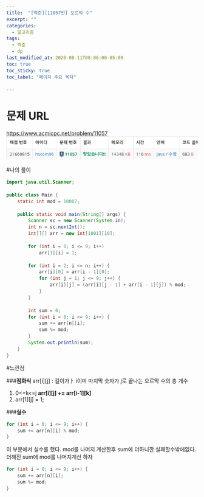 ```yaml
---
title:  "[백준][11057번] 오르막 수"
excerpt: ""
categories:
  - 알고리즘
tags:
  - 백준
  - dp
last_modified_at: 2020-08-11T08:06:00-05:00
toc: true
toc_sticky: true
toc_label: "페이지 주요 목차"

---
```

# 문제 URL
https://www.acmicpc.net/problem/11057
![boj11057](/images/2020/08/boj11057.png)

#나의 풀이
```java
import java.util.Scanner;

public class Main {
    static int mod = 10007;

    public static void main(String[] args) {
        Scanner sc = new Scanner(System.in);
        int n = sc.nextInt();
        int[][] arr = new int[1001][10];

        for (int i = 0; i <= 9; i++)
            arr[1][i] = 1;

        for (int i = 2; i <= n; i++) {
            arr[i][0] = arr[i - 1][0];
            for (int j = 1; j <= 9; j++) {
                arr[i][j] = (arr[i][j - 1] + arr[i - 1][j]) % mod;
            }
        }

        int sum = 0;
        for (int i = 0; i <= 9; i++) {
            sum += arr[n][i];
            sum %= mod;
        }
        System.out.println(sum);
    }
}
```

#느낀점

###__점화식__
arr[i][j] : 길이가ㅏ i이며 마지막 숫자가 j로 끝나는 오르막 수의 총 개수
1. 0<=k<=j
   __arr[i][j] += arr[i-1][k]__
2. arr[1][j] = 1;

###__실수__
```java
for (int i = 0; i <= 9; i++) {
    sum += arr[n][i] % mod;
}
```
이 부분에서 실수를 했다.
mod를 나머지 계산한후 sum에 더하니깐 실패할수밖에없다.
더해진 sum에 mod를 나머지계산 하자

```java
for (int i = 0; i <= 9; i++) {
    sum += arr[n][i];
    sum %= mod;
}
```
